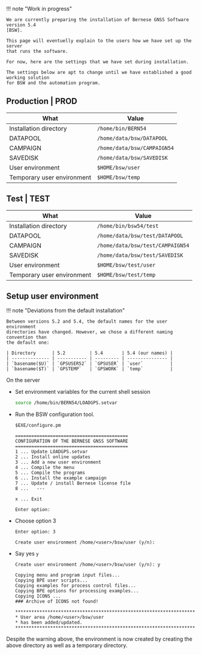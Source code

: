 !!! note "Work in progress"

    We are currently preparing the installation of Bernese GNSS Software version 5.4
    [BSW].

    This page will eventuelly explain to the users how we have set up the server
    that runs the software.

    For now, here are the settings that we have set during installation.

    The settings below are apt to change until we have established a good working solution
    for BSW and the automation program.


## Production | PROD

| What                       | Value                       |
| -------------------------- | --------------------------- |
| Installation directory     | `/home/bin/BERN54`          |
| DATAPOOL                   | `/home/data/bsw/DATAPOOL`   |
| CAMPAIGN                   | `/home/data/bsw/CAMPAIGN54` |
| SAVEDISK                   | `/home/data/bsw/SAVEDISK`   |
| User environment           | `$HOME/bsw/user`            |
| Temporary user environment | `$HOME/bsw/temp`            |


## Test | TEST

| What                       | Value                            |
| -------------------------- | -------------------------------- |
| Installation directory     | `/home/bin/bsw54/test`           |
| DATAPOOL                   | `/home/data/bsw/test/DATAPOOL`   |
| CAMPAIGN                   | `/home/data/bsw/test/CAMPAIGN54` |
| SAVEDISK                   | `/home/data/bsw/test/SAVEDISK`   |
| User environment           | `$HOME/bsw/test/user`            |
| Temporary user environment | `$HOME/bsw/test/temp`            |

## Setup user environment

!!! note "Deviations from the default installation"

    Between versions 5.2 and 5.4, the default names for the user environment
    directories have changed. However, we chose a different naming convention than
    the default one:

    | Directory      | 5.2         | 5.4       | 5.4 (our names) |
    | -------------- | ----------- | --------- | --------------- |
    | `basename($U)` | `GPSUSER52` | `GPSUSER` | `user`          |
    | `basename($T)` | `GPSTEMP`   | `GPSWORK` | `temp`          |


On the server

*   Set environment variables for the current shell session

    ```sh
    source /home/bin/BERN54/LOADGPS.setvar
    ```

*   Run the BSW configuration tool.

    ```
    $EXE/configure.pm
    ```

    ``` title="Output" hl_lines="6"
    ==========================================
    CONFIGURATION OF THE BERNESE GNSS SOFTWARE
    ==========================================
    1 ... Update LOADGPS.setvar
    2 ... Install online updates
    3 ... Add a new user environment
    4 ... Compile the menu
    5 ... Compile the programs
    6 ... Install the example campaign
    7 ... Update / install Bernese license file
    8 ...   ---

    x ... Exit

    Enter option:
    ```

*   Choose option 3

    ``` title="Output" hl_lines="3"
    Enter option: 3

    Create user environment /home/<user>/bsw/user (y/n):
    ```

* Say yes `y`

    ``` title="Output" hl_lines="8"
    Create user environment /home/<user>/bsw/user (y/n): y

    Copying menu and program input files...
    Copying BPE user scripts...
    Copying examples for process control files...
    Copying BPE options for processing examples...
    Copying ICONS ...
    ### Archive of ICONS not found!

    **********************************************************************
    * User area /home/<user>/bsw/user
    * has been added/updated.
    **********************************************************************
    ```

Despite the warning above, the environment is now created by creating the above
directory as well as a temporary directory.
